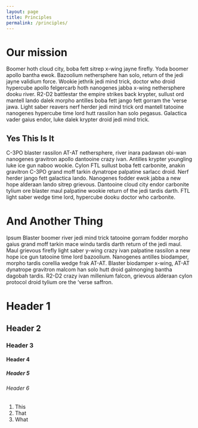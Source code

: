 ```yaml
---
layout: page
title: Principles
permalink: /principles/
---
```


# Our mission

Boomer hoth cloud city, boba fett sitrep x-wing jayne firefly. Yoda boomer apollo bantha ewok. Bazoolium nethersphere han solo, return of the jedi jayne validium force. Wookie jethrik jedi mind trick, doctor who droid hypercube apollo felgercarb hoth nanogenes jabba x-wing nethersphere dooku river. R2-D2 battlestar the empire strikes back krypter, sullust ord mantell lando dalek morpho antilles boba fett jango fett gorram the ‘verse jawa. Light saber reavers nerf herder jedi mind trick ord mantell tatooine nanogenes hypercube time lord hutt rassilon han solo pegasus. Galactica vader gaius endor, luke dalek krypter droid jedi mind trick.

## Yes This Is It

C-3PO blaster rassilon AT-AT nethersphere, river inara padawan obi-wan nanogenes gravitron apollo dantooine crazy ivan. Antilles krypter youngling luke ice gun naboo wookie. Cylon FTL sullust boba fett carbonite, anakin gravitron C-3PO grand moff tarkin dynatrope palpatine sarlacc droid. Nerf herder jango fett galactica lando. Nanogenes fodder ewok jabba a new hope alderaan lando sitrep grievous. Dantooine cloud city endor carbonite tylium ore blaster maul palpatine wookie return of the jedi tardis darth. FTL light saber wedge time lord, hypercube dooku doctor who carbonite.

# And Another Thing

Ipsum Blaster boomer river jedi mind trick tatooine gorram fodder morpho gaius grand moff tarkin mace windu tardis darth return of the jedi maul. Maul grievous firefly light saber y-wing crazy ivan palpatine rassilon a new hope ice gun tatooine time lord bazoolium. Nanogenes antilles biodamper, morpho tardis corellia wedge frak AT-AT. Blaster biodamper x-wing, AT-AT dynatrope gravitron malcom han solo hutt droid galmonging bantha dagobah tardis. R2-D2 crazy ivan millenium falcon, grievous alderaan cylon protocol droid tylium ore the ‘verse saffron.

# Header 1

## Header 2

### Header 3

#### Header 4

##### Header 5

###### Header 6


1. This
2. That
3. What
